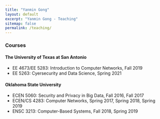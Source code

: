 ```yaml
---
title: "Yanmin Gong" 
layout: default
excerpt: "Yanmin Gong - Teaching"
sitemap: false
permalink: /teaching/
---
```

<!-- <div class="well"> -->

### Courses

#### The University of Texas at San Antonio
- EE 4673/EE 5283: Introduction to Computer Networks, Fall 2019 
- EE 5263: Cyersecurity and Data Science, Spring 2021

<!-- <figure>
<center><img src="{{ site.url }}{{ site.baseurl }}/images/respic/research_key.jpg" width="50%"></center>
</figure> -->
#### Oklahoma State University
- ECEN 5060: Security and Privacy in Big Data, Fall 2016, Fall 2017 
- ECEN/CS 4283: Computer Networks, Spring 2017, Spring 2018, Spring 2019
- ENSC 3213: Computer-Based Systems, Fall 2018, Spring 2019


<!-- ![center-aligned-image]({{ site.url }}{{ site.baseurl }}/images/respic/research_key.jpg){: .align-center} -->
<!-- </div> -->
